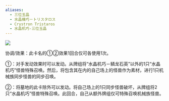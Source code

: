 ```yaml
---
aliases:
  - 三位玉晶
  - 水晶機巧－トリスタロス
  - Crystron Tristaros
  - 水晶机巧-三位玉晶
---
```



![](https://cdn.233.momobako.com/ygopro/pics/99471856.jpg!half)

协调/效果：此卡名的①②效果1回合仅可各使用1次。

①：对手发动效果时可以发动。从牌组将“水晶机巧－鳞龙石英”以外的1只“水晶机巧”怪兽特殊召唤。然后，将包含其在内的自己场上的怪兽作为素材，进行1只机械族同步怪兽的同步召唤。

②：将墓地的此卡除外可以发动。将自己场上的1只同步怪兽破坏，从牌组将2只“水晶机巧”怪兽特殊召唤。此回合，自己从额外牌组仅可特殊召唤机械族怪兽。

